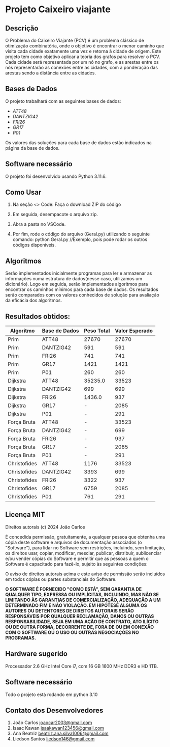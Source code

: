 # Projeto Caixeiro viajante
## Descrição
 O Problema do Caixeiro Viajante (PCV) é um problema clássico de otimização combinatória, onde o objetivo é encontrar o menor caminho que visita cada cidade exatamente uma vez e retorna à cidade de origem. Este projeto tem como objetivo aplicar a teoria dos grafos para resolver o PCV. Cada cidade será representada por um nó no grafo, e as arestas entre os nós representarão as conexões entre as cidades, com a ponderação das arestas sendo a distância entre as cidades.

## Bases de Dados

O projeto trabalhará com as seguintes bases de dados:
- *ATT48*
- *DANTZIG42*
- *FRI26*
- *GR17*
- *P01*

Os valores das soluções para cada base de dados estão indicados na página da base de dados.

## Software necessário
O projeto foi desenvolvido usando Python 3.11.6.

## Como Usar
1. Na seção <> Code:
   Faça o download ZIP do código

2. Em seguida, desempacote o arquivo zip.

3. Abra a pasta no VSCode.

4. Por fim, rode o código do arquivo (Geral.py) utilizando o seguinte comando:
   python Geral.py //Exemplo, pois pode rodar os outros códigos disponíveis.


## Algoritmos

Serão implementados inicialmente programas para ler e armazenar as informações numa estrutura de dados(nesse caso, utilizamos um dicionário). Logo em seguida, serão implementados algoritmos para encontrar os caminhos mínimos para cada base de dados. Os resultados serão comparados com os valores conhecidos de solução para avaliação da eficácia dos algoritmos.

## Resultados obtidos:
| Algoritmo     | Base de Dados | Peso Total | Valor Esperado |
|---------------|---------------|------------|----------------|
| Prim          | ATT48         | 27670      | 27670          |
| Prim          | DANTZIG42     | 591        | 591            |
| Prim          | FRI26         | 741        | 741            |
| Prim          | GR17          | 1421       | 1421           |
| Prim          | P01           | 260        | 260            |
| Dijkstra      | ATT48         | 35235.0    | 33523          |
| Dijkstra      | DANTZIG42     | 699        | 699            |
| Dijkstra      | FRI26         | 1436.0     | 937            |
| Dijkstra      | GR17          | -          | 2085           |
| Dijkstra      | P01           | -          | 291            |
| Força Bruta   | ATT48         | -          | 33523          |
| Força Bruta   | DANTZIG42     | -          | 699            |
| Força Bruta   | FRI26         | -          | 937            |
| Força Bruta   | GR17          | -          | 2085           |
| Força Bruta   | P01           | -          | 291            |
| Christofides  | ATT48         | 1176       | 33523          |
| Christofides  | DANTZIG42     | 3393       | 699            |
| Christofides  | FRI26         | 3322       | 937            |
| Christofides  | GR17          | 6759       | 2085           |
| Christofides  | P01           | 761        | 291            |


## Licença MIT

Direitos autorais (c)  2024 João Carlos

É concedida permissão, gratuitamente, a qualquer pessoa que obtenha uma cópia
deste software e arquivos de documentação associados (o "Software"), para lidar
no Software sem restrições, incluindo, sem limitação, os direitos
usar, copiar, modificar, mesclar, publicar, distribuir, sublicenciar e/ou vender
cópias do Software e permitir que as pessoas a quem o Software é
capacitado para fazê-lo, sujeito às seguintes condições:

O aviso de direitos autorais acima e este aviso de permissão serão incluídos em todos
cópias ou partes substanciais do Software.

**O SOFTWARE É FORNECIDO "COMO ESTÁ", SEM GARANTIA DE QUALQUER TIPO, EXPRESSA OU
IMPLÍCITAS, INCLUINDO, MAS NÃO SE LIMITANDO ÀS GARANTIAS DE COMERCIALIZAÇÃO,
ADEQUAÇÃO A UM DETERMINADO FIM E NÃO VIOLAÇÃO. EM HIPÓTESE ALGUMA
OS AUTORES OU DETENTORES DE DIREITOS AUTORAIS SERÃO RESPONSÁVEIS POR QUALQUER RECLAMAÇÃO, DANOS OU OUTRAS
RESPONSABILIDADE, SEJA EM UMA AÇÃO DE CONTRATO, ATO ILÍCITO OU DE OUTRA FORMA, DECORRENTE DE,
FORA DE OU EM CONEXÃO COM O SOFTWARE OU O USO OU OUTRAS NEGOCIAÇÕES NO
PROGRAMAS.**

## Hardware sugerido
Processador 2.6 GHz Intel Core i7, com 16 GB 1600 MHz DDR3 e HD 1TB.

## Software necessário
Todo o projeto está rodando em python 3.10

## Contato dos Desenvolvedores

1. João Carlos joaocar2003@gmail.com
1. Isaac Kawan isaakawan123456@gmail.com
1. Ana Beatriz beatriz.ana.silva1006@gmail.com
1. Liedson Santos liedson146@gmail.com
